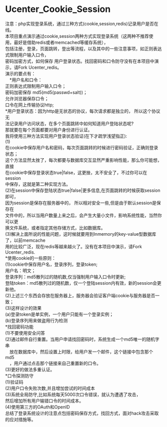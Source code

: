 # Ucenter_Cookie_Session
注意：php实现登录系统，通过三种方式(cookie,session,redis)记录用户是否在线。<br/>
本项目重点演示通过cookie,session两种方式实现登录系统（这两种不推荐使用，最好是借助redis或者memcached等缓存系统），<br/>
包括注册，登录，页面跳转，登出等流程，以及其中的一些注意事项，如正则表达式限制用户输入口令，<br/>密码加密方式，如何保存
用户登录状态。找回密码和口令防守没有在本项目中演示，请Fork Ucenter_redis。<br/>
演示的要点有：<br/>
　*用户名和口令：<br/>
			正则表达式限制用户输入口令；<br/>
			密码加密保存 md5(md5(passwd+salt))；<br/>
			允许浏览器保存口令；<br/>
			口令在网上传输协议http;<br/>
	*用户登录状态：因为http是无状态的协议，每次请求都是独立的， 所以这个协议无<br/>
			法记录用户访问状态，在多个页面跳转中如何知道用户登陆状态呢?<br/>
			那就要在每个页面都要对用户身份进行认证。<br/>
			我将使用三种方法实现用户登录状态验证(在下才疏学浅望指正):<br/>
			(1)<br/>在cookie中保存用户名和密码，每次页面跳转的时候进行密码验证，正确则登录状态；<br/>
			   这个方法显然太挫了，每次都要与数据库交互显然严重影响性能，那么你可能想，直接<br/>
			   在cookie中保存登录状态true|false，这更挫，太不安全了，不过你可以在session<br/>
			   中保存，这就是第二种实现方法。<br/>
			(2)在session中保存登陆状态true|false|更多信息,在页面跳转的时候获取session即可，<br/>
			   因为session是保存在服务器中的， 所以相对安全一些,但是由于默认session是保存在<br/>
			   文件中的，所以当用户数量上来之后，会产生大量小文件，影响系统性能，当然你可以更<br/>
			   换文件系统，或者指定其他存储方式，比如数据库。<br/>
			(3)解决上面所说的性能问题，这时候就要用到Inmemory的key-value型数据库了，以前memcache<br/>
				用的比较广泛，现在redis等越来越火了。没有在本项目中演示，请Fork Ucenter_redis.<br/>
	*使用cookie的一些原则：<br/>
		(1)cookie中保存用户名，登录序列，登录token;<br/>
				用户名：明文；<br/>
				登录序列：md5散列过的随机数,仅当强制用户输入口令时更新;<br/>
				登陆token：md5散列过的随机数，仅一个登陆session内有效，新的session会更新他。<br/>
		(2)上述三个东西会存放在服务器上，服务器会验证客户端cookie与服务器是否一致；<br/>
		(3)这样设计的效果<br/>
				(a)登录token是单实例，一个用户只能有一个登录实例；<br/>
				(b)登录序列用来做盗用行为检测<br/>
	*找回密码功能<br/>
		(1)不要使用安全问答<br/>
		(2)通过邮件自行重置。当用户申请找回密码时，系统生成一个md5唯一的随机字串<br/>
		　放在数据库中，然后设置上时限，给用户发一个邮件，这个链接中包含那个md5<br/>
		　，用户通过点击那个链接来自己重置新的口令。<br/>
		(3)更好的做法多重认证。<br/>
  *口令探测防守<br/>
		(1)验证码<br/>
		(2)用户口令失败次数,并且增加尝试的时间成本<br/>
		(3)系统全局防守,比如系统每天5000次口令错误，就认为遭遇了攻击，<br/>
	  	然后增加所有用户输错口令的时间成本。<br/>
		(4)使用第三方的OAuth和OpenID<br/>
总结了登录系统设计的注意点包括密码保存方式，找回方式，面对hack攻击采取的应对措施等。<br/>

